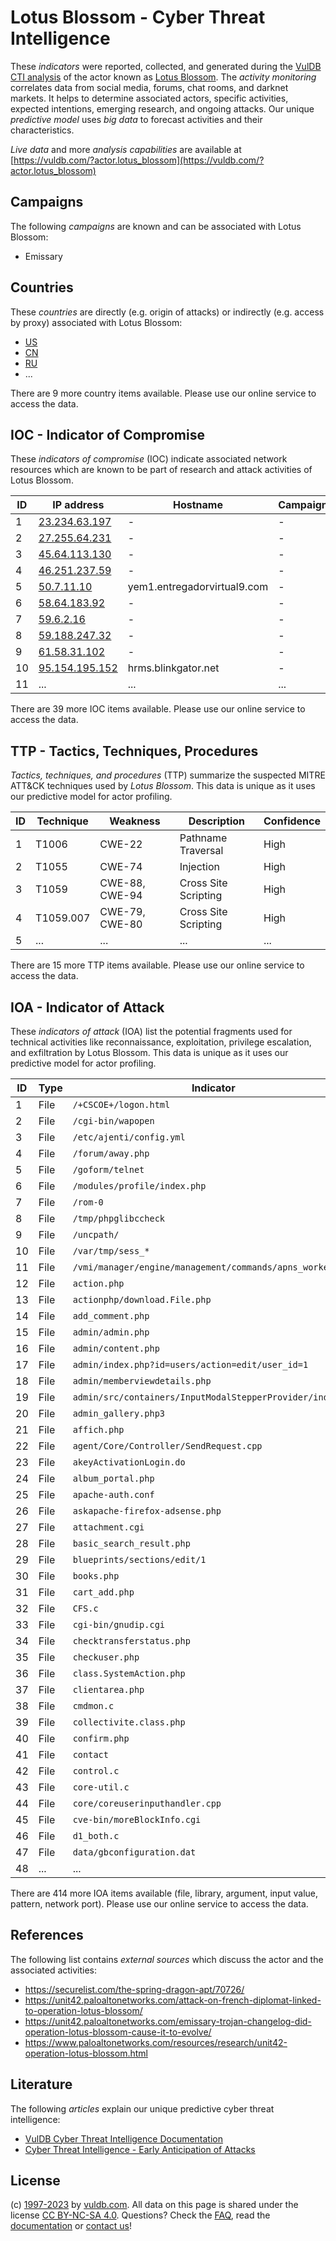 # Lotus Blossom - Cyber Threat Intelligence

These _indicators_ were reported, collected, and generated during the [VulDB CTI analysis](https://vuldb.com/?kb.cti) of the actor known as [Lotus Blossom](https://vuldb.com/?actor.lotus_blossom). The _activity monitoring_ correlates data from social media, forums, chat rooms, and darknet markets. It helps to determine associated actors, specific activities, expected intentions, emerging research, and ongoing attacks. Our unique _predictive model_ uses _big data_ to forecast activities and their characteristics.

_Live data_ and more _analysis capabilities_ are available at [https://vuldb.com/?actor.lotus_blossom](https://vuldb.com/?actor.lotus_blossom)

## Campaigns

The following _campaigns_ are known and can be associated with Lotus Blossom:

* Emissary

## Countries

These _countries_ are directly (e.g. origin of attacks) or indirectly (e.g. access by proxy) associated with Lotus Blossom:

* [US](https://vuldb.com/?country.us)
* [CN](https://vuldb.com/?country.cn)
* [RU](https://vuldb.com/?country.ru)
* ...

There are 9 more country items available. Please use our online service to access the data.

## IOC - Indicator of Compromise

These _indicators of compromise_ (IOC) indicate associated network resources which are known to be part of research and attack activities of Lotus Blossom.

ID | IP address | Hostname | Campaign | Confidence
-- | ---------- | -------- | -------- | ----------
1 | [23.234.63.197](https://vuldb.com/?ip.23.234.63.197) | - | - | High
2 | [27.255.64.231](https://vuldb.com/?ip.27.255.64.231) | - | - | High
3 | [45.64.113.130](https://vuldb.com/?ip.45.64.113.130) | - | - | High
4 | [46.251.237.59](https://vuldb.com/?ip.46.251.237.59) | - | - | High
5 | [50.7.11.10](https://vuldb.com/?ip.50.7.11.10) | yem1.entregadorvirtual9.com | - | High
6 | [58.64.183.92](https://vuldb.com/?ip.58.64.183.92) | - | - | High
7 | [59.6.2.16](https://vuldb.com/?ip.59.6.2.16) | - | - | High
8 | [59.188.247.32](https://vuldb.com/?ip.59.188.247.32) | - | - | High
9 | [61.58.31.102](https://vuldb.com/?ip.61.58.31.102) | - | - | High
10 | [95.154.195.152](https://vuldb.com/?ip.95.154.195.152) | hrms.blinkgator.net | - | High
11 | ... | ... | ... | ...

There are 39 more IOC items available. Please use our online service to access the data.

## TTP - Tactics, Techniques, Procedures

_Tactics, techniques, and procedures_ (TTP) summarize the suspected MITRE ATT&CK techniques used by _Lotus Blossom_. This data is unique as it uses our predictive model for actor profiling.

ID | Technique | Weakness | Description | Confidence
-- | --------- | -------- | ----------- | ----------
1 | T1006 | CWE-22 | Pathname Traversal | High
2 | T1055 | CWE-74 | Injection | High
3 | T1059 | CWE-88, CWE-94 | Cross Site Scripting | High
4 | T1059.007 | CWE-79, CWE-80 | Cross Site Scripting | High
5 | ... | ... | ... | ...

There are 15 more TTP items available. Please use our online service to access the data.

## IOA - Indicator of Attack

These _indicators of attack_ (IOA) list the potential fragments used for technical activities like reconnaissance, exploitation, privilege escalation, and exfiltration by Lotus Blossom. This data is unique as it uses our predictive model for actor profiling.

ID | Type | Indicator | Confidence
-- | ---- | --------- | ----------
1 | File | `/+CSCOE+/logon.html` | High
2 | File | `/cgi-bin/wapopen` | High
3 | File | `/etc/ajenti/config.yml` | High
4 | File | `/forum/away.php` | High
5 | File | `/goform/telnet` | High
6 | File | `/modules/profile/index.php` | High
7 | File | `/rom-0` | Low
8 | File | `/tmp/phpglibccheck` | High
9 | File | `/uncpath/` | Medium
10 | File | `/var/tmp/sess_*` | High
11 | File | `/vmi/manager/engine/management/commands/apns_worker.py` | High
12 | File | `action.php` | Medium
13 | File | `actionphp/download.File.php` | High
14 | File | `add_comment.php` | High
15 | File | `admin/admin.php` | High
16 | File | `admin/content.php` | High
17 | File | `admin/index.php?id=users/action=edit/user_id=1` | High
18 | File | `admin/memberviewdetails.php` | High
19 | File | `admin/src/containers/InputModalStepperProvider/index.js` | High
20 | File | `admin_gallery.php3` | High
21 | File | `affich.php` | Medium
22 | File | `agent/Core/Controller/SendRequest.cpp` | High
23 | File | `akeyActivationLogin.do` | High
24 | File | `album_portal.php` | High
25 | File | `apache-auth.conf` | High
26 | File | `askapache-firefox-adsense.php` | High
27 | File | `attachment.cgi` | High
28 | File | `basic_search_result.php` | High
29 | File | `blueprints/sections/edit/1` | High
30 | File | `books.php` | Medium
31 | File | `cart_add.php` | Medium
32 | File | `CFS.c` | Low
33 | File | `cgi-bin/gnudip.cgi` | High
34 | File | `checktransferstatus.php` | High
35 | File | `checkuser.php` | High
36 | File | `class.SystemAction.php` | High
37 | File | `clientarea.php` | High
38 | File | `cmdmon.c` | Medium
39 | File | `collectivite.class.php` | High
40 | File | `confirm.php` | Medium
41 | File | `contact` | Low
42 | File | `control.c` | Medium
43 | File | `core-util.c` | Medium
44 | File | `core/coreuserinputhandler.cpp` | High
45 | File | `cve-bin/moreBlockInfo.cgi` | High
46 | File | `d1_both.c` | Medium
47 | File | `data/gbconfiguration.dat` | High
48 | ... | ... | ...

There are 414 more IOA items available (file, library, argument, input value, pattern, network port). Please use our online service to access the data.

## References

The following list contains _external sources_ which discuss the actor and the associated activities:

* https://securelist.com/the-spring-dragon-apt/70726/
* https://unit42.paloaltonetworks.com/attack-on-french-diplomat-linked-to-operation-lotus-blossom/
* https://unit42.paloaltonetworks.com/emissary-trojan-changelog-did-operation-lotus-blossom-cause-it-to-evolve/
* https://www.paloaltonetworks.com/resources/research/unit42-operation-lotus-blossom.html

## Literature

The following _articles_ explain our unique predictive cyber threat intelligence:

* [VulDB Cyber Threat Intelligence Documentation](https://vuldb.com/?kb.cti)
* [Cyber Threat Intelligence - Early Anticipation of Attacks](https://www.scip.ch/en/?labs.20201022)

## License

(c) [1997-2023](https://vuldb.com/?kb.changelog) by [vuldb.com](https://vuldb.com/?kb.about). All data on this page is shared under the license [CC BY-NC-SA 4.0](https://creativecommons.org/licenses/by-nc-sa/4.0/). Questions? Check the [FAQ](https://vuldb.com/?kb.faq), read the [documentation](https://vuldb.com/?kb) or [contact us](https://vuldb.com/?contact)!
